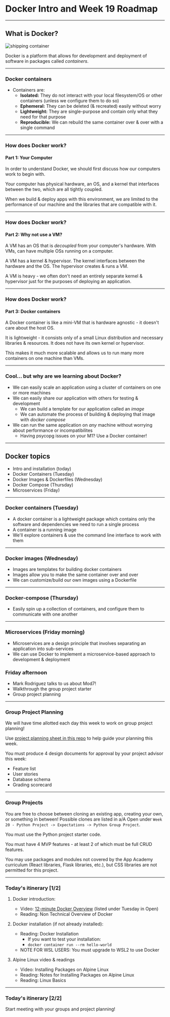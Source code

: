 # Docker Intro and Week 19 Roadmap

---

## What is Docker?
![shipping container](https://upload.wikimedia.org/wikipedia/commons/thumb/1/1c/MAERSK_MC_KINNEY_M%C3%96LLER_%26_MARSEILLE_MAERSK_%2848694054418%29.jpg/1920px-MAERSK_MC_KINNEY_M%C3%96LLER_%26_MARSEILLE_MAERSK_%2848694054418%29.jpg)

Docker is a platform that allows for development and deployment of software in packages called *containers*.

---

### Docker containers

- Containers are:
    - **Isolated:** They do not interact with your local filesystem/OS or other containers (unless we configure them to do so)
    - **Ephemeral:** They can be deleted (& recreated) easily without worry
    - **Lightweight:** They are single-purpose and contain only what they need for that purpose
    - **Reproducible:** We can rebuild the same container over & over with a single command

---

### How does Docker work?
#### Part 1: Your Computer
In order to understand Docker, we should first discuss how our computers work to begin with.

Your computer has physical hardware, an OS, and a kernel that interfaces between the two, which are all tightly coupled.

When we build & deploy apps with this environment, we are limited to the performance of our machine and the libraries that are compatible with it.

---

### How does Docker work?
#### Part 2: Why not use a VM?
A VM has an OS that is *decoupled* from your computer's hardware. With VMs, can have multiple OSs running on a computer.

A VM has a kernel & hypervisor. The kernel interfaces between the hardware and the OS. The hypervisor creates & runs a VM.

A VM is heavy - we often don't need an entirely separate kernel & hypervisor just for the purposes of deploying an application.


---

### How does Docker work?
#### Part 3: Docker containers
A Docker container is like a mini-VM that is hardware agnostic - it doesn't care about the host OS.

It is lightweight - it consists only of a small Linux distribution and necessary libraries & resources. It does not have its own kernel or hypervisor.

This makes it much more scalable and allows us to run many more containers on one machine than VMs.

---

### Cool... but why are we learning about Docker?
- We can easily scale an application using a cluster of containers on one or more machines
- We can easily share our application with others for testing & development
    - We can build a template for our application called an *image* 
    - We can automate the process of building & deploying that image with *docker compose*
- We can run the same application on *any* machine without worrying about performance or incompatibilites
    - Having psycopg issues on your M1? Use a Docker container!

---


## Docker topics
- Intro and installation (today)
- Docker Containers (Tuesday)
- Docker Images & Dockerfiles (Wednesday)
- Docker Compose (Thursday)
- Microservices (Friday)

---

### Docker containers (Tuesday)

- A docker container is a lightweight package which contains only the software and dependencies we need to run a single process
- A container is a running image
- We'll explore containers & use the command line interface to work with them

---

### Docker images (Wednesday)

- Images are templates for building docker containers
- Images allow you to make the same container over and over
- We can customize/build our own images using a Dockerfile

---

### Docker-compose (Thursday)

- Easily spin up a collection of containers, and configure them to communicate with one another

---

### Microservices (Friday morning)

- Microservices are a design principle that involves separating an application into sub-services
- We can use Docker to implement a microservice-based approach to development & deployment

### Friday afternoon
- Mark Rodriguez talks to us about Mod7!
- Walkthrough the group project starter
- Group project planning

---

### Group Project Planning
We will have time allotted each day this week to work on group project planning!

Use [project planning sheet in this repo](https://github.com/appacademy/Module-6-Resources/blob/main/group_project_resources/project-planning-sheet.md) to help guide your planning this week.

You must produce 4 design documents for approval by your project advisor this week: 
- Feature list
- User stories
- Database schema
- Grading scorecard

---

### Group Projects
You are free to choose between cloning an existing app, creating your own, or something in between! Possible clones are listed in a/A Open under `Week 20 - Python Project -> Expectations -> Python Group Project`.

You must use the Python project starter code.

You must have 4 MVP features - at least 2 of which must be full CRUD features.

You may use packages and modules not covered by the App Academy curriculum (React libraries, Flask libraries, etc.), but CSS libraries are not permitted for this project.

---

### Today's itinerary [1/2]
1. Docker introduction:
    - Video: [12-minute Docker Overview](https://www.youtube.com/watch?v=YFl2mCHdv24) (listed under Tuesday in Open)
    - Reading: Non Technical Overview of Docker

2. Docker installation (if not already installed):
    - Reading: Docker Installation
        - If you want to test your installation:
        - `docker container run --rm hello-world`
    - NOTE FOR WSL USERS: You must upgrade to WSL2 to use Docker

3. Alpine Linux video & readings
    - Video: Installing Packages on Alpine Linux
    - Reading: Notes for Installing Packages on Alpine Linux
    - Reading: Linux Basics


---

### Today's itinerary [2/2]

Start meeting with your groups and project planning!
